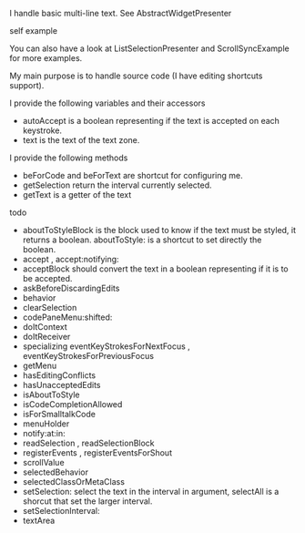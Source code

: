 I handle basic multi-line text.
See AbstractWidgetPresenter

self example

You can also have a look at ListSelectionPresenter and ScrollSyncExample for more examples.

My main purpose is to handle source code (I have editing shortcuts support).

I provide the following variables and their accessors
- autoAccept is a boolean representing if the text is accepted on each keystroke.
- text is the text of the text zone.

I provide the following methods
- beForCode and beForText are shortcut for configuring me.
- getSelection return the interval currently selected.
- getText is a getter of the text


todo
- aboutToStyleBlock  is the block used to know if the text must be styled, it returns a boolean. aboutToStyle: is a shortcut to set directly the boolean.
- accept , accept:notifying:
- acceptBlock should convert the text in a boolean representing if it is to be accepted.
- askBeforeDiscardingEdits
- behavior
- clearSelection
- codePaneMenu:shifted:
- doItContext
- doItReceiver
- specializing eventKeyStrokesForNextFocus , eventKeyStrokesForPreviousFocus
- getMenu
- hasEditingConflicts
- hasUnacceptedEdits
- isAboutToStyle
- isCodeCompletionAllowed
- isForSmalltalkCode
- menuHolder
- notify:at:in:
- readSelection , readSelectionBlock
- registerEvents , registerEventsForShout
- scrollValue
- selectedBehavior
- selectedClassOrMetaClass
-  setSelection: select the text in the interval in argument, selectAll is a shorcut that set the larger interval.
- setSelectionInterval:
- textArea
